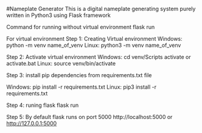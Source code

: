 #Nameplate Generator
This is a digital nameplate generating  system purely written in Python3 using Flask framework

Command for running without virtual environment
flask run

For virtual environment
Step 1: Creating Virtual environment Windows: python -m venv name_of_venv Linux: python3 -m venv name_of_venv

Step 2: Activate virtual environment Windows: cd venv/Scripts activate or activate.bat Linux: source venv/bin/activate

Step 3: install pip dependencies from requirements.txt file

Windows: pip install -r requirements.txt Linux: pip3 install -r requirements.txt

Step 4: runing flask flask run

Step 5: By default flask runs on port 5000 http://localhost:5000 or http://127.0.0.1:5000
